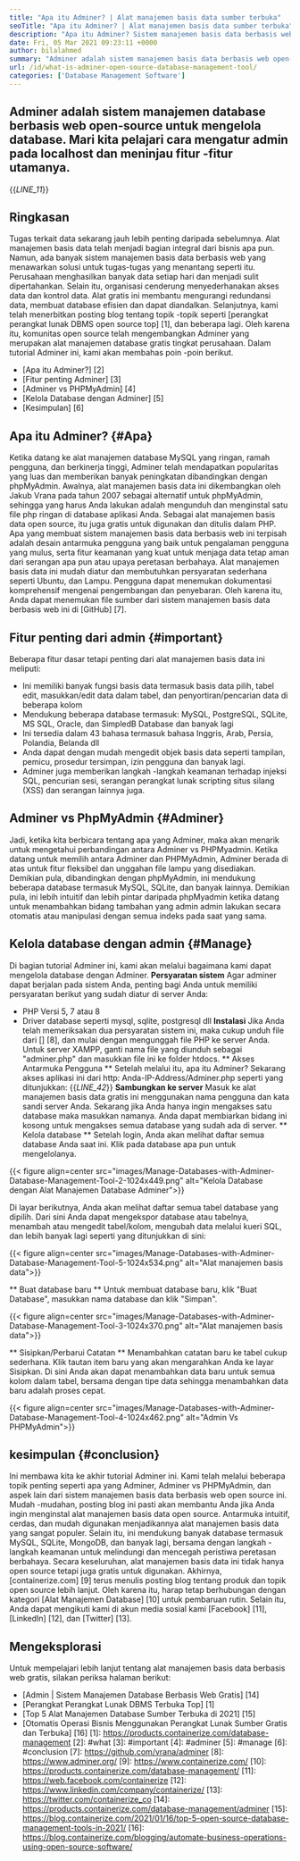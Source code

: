 ```yaml
---
title: "Apa itu Adminer? | Alat manajemen basis data sumber terbuka" 
seoTitle: "Apa itu Adminer? | Alat manajemen basis data sumber terbuka" 
description: "Apa itu Adminer? Sistem manajemen basis data berbasis web dengan antarmuka yang ramah pengembang. Mari kita bahas cara mengelola database dengan administrasi sumber terbuka." 
date: Fri, 05 Mar 2021 09:23:11 +0000
author: bilalahmed
summary: "Adminer adalah sistem manajemen basis data berbasis web open-source untuk mengelola database. Mari kita pelajari cara mengatur admin pada localhost dan meninjau fitur -fitur utamanya." 
url: /id/what-is-adminer-open-source-database-management-tool/
categories: ['Database Management Software']
---
```


## Adminer adalah sistem manajemen database berbasis web open-source untuk mengelola database. Mari kita pelajari cara mengatur admin pada localhost dan meninjau fitur -fitur utamanya.
{{_LINE_11_}}

## Ringkasan
Tugas terkait data sekarang jauh lebih penting daripada sebelumnya. Alat manajemen basis data telah menjadi bagian integral dari bisnis apa pun. Namun, ada banyak sistem manajemen basis data berbasis web yang menawarkan solusi untuk tugas-tugas yang menantang seperti itu. Perusahaan menghasilkan banyak data setiap hari dan menjadi sulit dipertahankan. Selain itu, organisasi cenderung menyederhanakan akses data dan kontrol data. Alat gratis ini membantu mengurangi redundansi data, membuat database efisien dan dapat diandalkan. Selanjutnya, kami telah menerbitkan posting blog tentang topik -topik seperti [perangkat perangkat lunak DBMS open source top] [1], dan beberapa lagi.
Oleh karena itu, komunitas open source telah mengembangkan Adminer yang merupakan alat manajemen database gratis tingkat perusahaan. Dalam tutorial Adminer ini, kami akan membahas poin -poin berikut.
  * [Apa itu Adminer?] [2]
  * [Fitur penting Adminer] [3]
  * [Adminer vs PHPMyAdmin] [4]
  * [Kelola Database dengan Adminer] [5]
  * [Kesimpulan] [6]

## Apa itu Adminer? {#Apa}
Ketika datang ke alat manajemen database MySQL yang ringan, ramah pengguna, dan berkinerja tinggi, Adminer telah mendapatkan popularitas yang luas dan memberikan banyak peningkatan dibandingkan dengan phpMyAdmin. Awalnya, alat manajemen basis data ini dikembangkan oleh Jakub Vrana pada tahun 2007 sebagai alternatif untuk phpMyAdmin, sehingga yang harus Anda lakukan adalah mengunduh dan menginstal satu file php ringan di database aplikasi Anda.
Sebagai alat manajemen basis data open source, itu juga gratis untuk digunakan dan ditulis dalam PHP. Apa yang membuat sistem manajemen basis data berbasis web ini terpisah adalah desain antarmuka pengguna yang baik untuk pengalaman pengguna yang mulus, serta fitur keamanan yang kuat untuk menjaga data tetap aman dari serangan apa pun atau upaya peretasan berbahaya. Alat manajemen basis data ini mudah diatur dan membutuhkan persyaratan sederhana seperti Ubuntu, dan Lampu. Pengguna dapat menemukan dokumentasi komprehensif mengenai pengembangan dan penyebaran. Oleh karena itu, Anda dapat menemukan file sumber dari sistem manajemen basis data berbasis web ini di [GitHub] [7].

## Fitur penting dari admin {#important}
Beberapa fitur dasar tetapi penting dari alat manajemen basis data ini meliputi:
  * Ini memiliki banyak fungsi basis data termasuk basis data pilih, tabel edit, masukkan/edit data dalam tabel, dan penyortiran/pencarian data di beberapa kolom
  * Mendukung beberapa database termasuk: MySQL, PostgreSQL, SQLite, MS SQL, Oracle, dan SimpledB Database dan banyak lagi
  * Ini tersedia dalam 43 bahasa termasuk bahasa Inggris, Arab, Persia, Polandia, Belanda dll
  * Anda dapat dengan mudah mengedit objek basis data seperti tampilan, pemicu, prosedur tersimpan, izin pengguna dan banyak lagi.
  * Adminer juga memberikan langkah -langkah keamanan terhadap injeksi SQL, pencurian sesi, serangan perangkat lunak scripting situs silang (XSS) dan serangan lainnya juga.

## Adminer vs PhpMyAdmin {#Adminer}
Jadi, ketika kita berbicara tentang apa yang Adminer, maka akan menarik untuk mengetahui perbandingan antara Adminer vs PHPMyadmin. Ketika datang untuk memilih antara Adminer dan PHPMyAdmin, Adminer berada di atas untuk fitur fleksibel dan unggahan file lampu yang disediakan. Demikian pula, dibandingkan dengan phpMyAdmin, ini mendukung beberapa database termasuk MySQL, SQLite, dan banyak lainnya. Demikian pula, ini lebih intuitif dan lebih pintar daripada phpMyadmin ketika datang untuk menambahkan bidang tambahan yang admin admin lakukan secara otomatis atau manipulasi dengan semua indeks pada saat yang sama.

## Kelola database dengan admin {#Manage}
Di bagian tutorial Adminer ini, kami akan melalui bagaimana kami dapat mengelola database dengan Adminer.
**Persyaratan sistem**
Agar adminer dapat berjalan pada sistem Anda, penting bagi Anda untuk memiliki persyaratan berikut yang sudah diatur di server Anda:
  * PHP Versi 5, 7 atau 8
  * Driver database seperti mysql, sqlite, postgresql dll
**Instalasi**
Jika Anda telah memeriksakan dua persyaratan sistem ini, maka cukup unduh file dari [] [8], dan mulai dengan mengunggah file PHP ke server Anda. Untuk server XAMPP, ganti nama file yang diunduh sebagai "adminer.php" dan masukkan file ini ke folder htdocs.
** Akses Antarmuka Pengguna **
Setelah melalui itu, apa itu Adminer? Sekarang akses aplikasi ini dari http: Anda-IP-Address/Adminer.php seperti yang ditunjukkan:
{{_LINE_42_}}
**Sambungkan ke server**
Masuk ke alat manajemen basis data gratis ini menggunakan nama pengguna dan kata sandi server Anda. Sekarang jika Anda hanya ingin mengakses satu database maka masukkan namanya. Anda dapat membiarkan bidang ini kosong untuk mengakses semua database yang sudah ada di server.
** Kelola database **
Setelah login, Anda akan melihat daftar semua database Anda saat ini. Klik pada database apa pun untuk mengelolanya.

{{< figure align=center src="images/Manage-Databases-with-Adminer-Database-Management-Tool-2-1024x449.png" alt="Kelola Database dengan Alat Manajemen Database Adminer">}}

Di layar berikutnya, Anda akan melihat daftar semua tabel database yang dipilih. Dari sini Anda dapat mengekspor database atau tabelnya, menambah atau mengedit tabel/kolom, mengubah data melalui kueri SQL, dan lebih banyak lagi seperti yang ditunjukkan di sini:

{{< figure align=center src="images/Manage-Databases-with-Adminer-Database-Management-Tool-5-1024x534.png" alt="Alat manajemen basis data">}}

** Buat database baru **
Untuk membuat database baru, klik "Buat Database", masukkan nama database dan klik "Simpan".

{{< figure align=center src="images/Manage-Databases-with-Adminer-Database-Management-Tool-3-1024x370.png" alt="Alat manajemen basis data">}}

** Sisipkan/Perbarui Catatan **
Menambahkan catatan baru ke tabel cukup sederhana. Klik tautan item baru yang akan mengarahkan Anda ke layar Sisipkan. Di sini Anda akan dapat menambahkan data baru untuk semua kolom dalam tabel, bersama dengan tipe data sehingga menambahkan data baru adalah proses cepat.

{{< figure align=center src="images/Manage-Databases-with-Adminer-Database-Management-Tool-4-1024x462.png" alt="Admin Vs PHPMyAdmin">}}


## kesimpulan {#conclusion}
Ini membawa kita ke akhir tutorial Adminer ini. Kami telah melalui beberapa topik penting seperti apa yang Adminer, Adminer vs PHPMyAdmin, dan aspek lain dari sistem manajemen basis data berbasis web open source ini. Mudah -mudahan, posting blog ini pasti akan membantu Anda jika Anda ingin menginstal alat manajemen basis data open source. Antarmuka intuitif, cerdas, dan mudah digunakan menjadikannya alat manajemen basis data yang sangat populer. Selain itu, ini mendukung banyak database termasuk MySQL, SQLite, MongoDB, dan banyak lagi, bersama dengan langkah -langkah keamanan untuk melindungi dan mencegah peristiwa peretasan berbahaya. Secara keseluruhan, alat manajemen basis data ini tidak hanya open source tetapi juga gratis untuk digunakan.
Akhirnya, [containerize.com] [9] terus menulis posting blog tentang produk dan topik open source lebih lanjut. Oleh karena itu, harap tetap berhubungan dengan kategori [Alat Manajemen Database] [10] untuk pembaruan rutin. Selain itu, Anda dapat mengikuti kami di akun media sosial kami [Facebook] [11], [LinkedIn] [12], dan [Twitter] [13].

## Mengeksplorasi
Untuk mempelajari lebih lanjut tentang alat manajemen basis data berbasis web gratis, silakan periksa halaman berikut:
  * [Admin | Sistem Manajemen Database Berbasis Web Gratis] [14]
  * [Perangkat Perangkat Lunak DBMS Terbuka Top] [1]
  * [Top 5 Alat Manajemen Database Sumber Terbuka di 2021] [15]
  * [Otomatis Operasi Bisnis Menggunakan Perangkat Lunak Sumber Gratis dan Terbuka] [16]
[1]: https://products.containerize.com/database-management
[2]: #what
[3]: #important
[4]: #adminer
[5]: #manage
[6]: #conclusion
[7]: https://github.com/vrana/adminer
[8]: https://www.adminer.org/
[9]: https://www.containerize.com/
[10]: https://products.containerize.com/database-management/
[11]: https://web.facebook.com/containerize
[12]: https://www.linkedin.com/company/containerize/
[13]: https://twitter.com/containerize_co
[14]: https://products.containerize.com/database-management/adminer
[15]: https://blog.containerize.com/2021/01/16/top-5-open-source-database-management-tools-in-2021/
[16]: https://blog.containerize.com/blogging/automate-business-operations-using-open-source-software/
